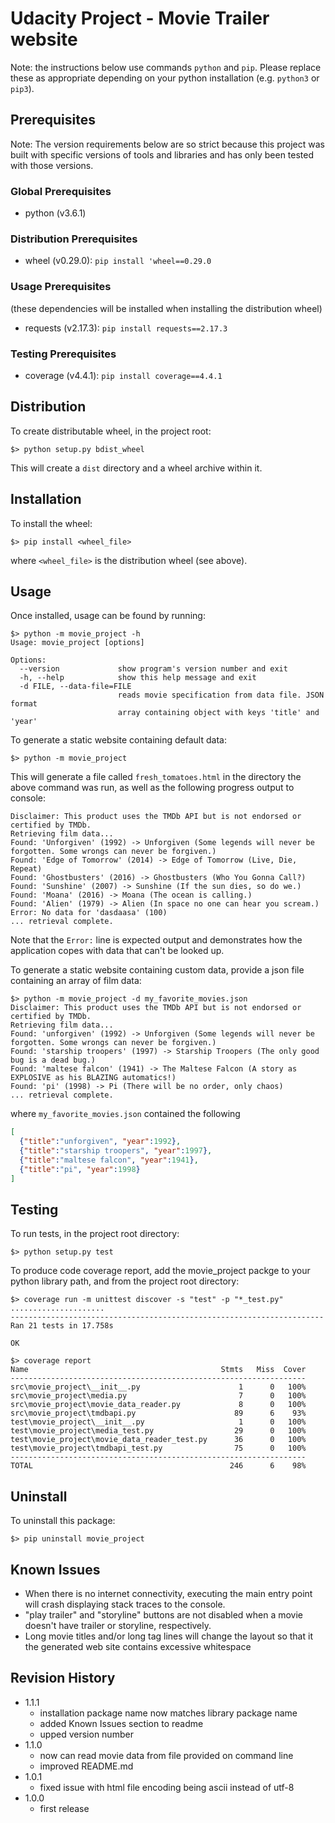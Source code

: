 # Udacity Project - Movie Trailer website

Note: the instructions below use commands ```python``` and ```pip```. Please replace these as appropriate depending on your python installation (e.g. ```python3``` or ```pip3```).

## Prerequisites
Note: The version requirements below are so strict because this project was built with specific versions of tools and libraries and has only been tested with those versions.

### Global Prerequisites
* python (v3.6.1)

### Distribution Prerequisites
* wheel (v0.29.0): ```pip install 'wheel==0.29.0```

### Usage Prerequisites
(these dependencies will be installed when installing the distribution wheel)
* requests (v2.17.3): ```pip install requests==2.17.3```

### Testing Prerequisites
* coverage (v4.4.1): ```pip install coverage==4.4.1```

## Distribution
To create distributable wheel, in the project root:
```
$> python setup.py bdist_wheel
```
This will create a ```dist``` directory and a wheel archive within it.

## Installation
To install the wheel:
```
$> pip install <wheel_file>
```
where ```<wheel_file>``` is the distribution wheel (see above).

## Usage
Once installed, usage can be found by running:
```
$> python -m movie_project -h
Usage: movie_project [options]

Options:
  --version             show program's version number and exit
  -h, --help            show this help message and exit
  -d FILE, --data-file=FILE
                        reads movie specification from data file. JSON format
                        array containing object with keys 'title' and 'year'
```

To generate a static website containing default data:
```
$> python -m movie_project
```

This will generate  a file called ```fresh_tomatoes.html``` in the directory the above command was run, as well as the following progress output to console:

```
Disclaimer: This product uses the TMDb API but is not endorsed or certified by TMDb.
Retrieving film data...
Found: 'Unforgiven' (1992) -> Unforgiven (Some legends will never be forgotten. Some wrongs can never be forgiven.)
Found: 'Edge of Tomorrow' (2014) -> Edge of Tomorrow (Live, Die, Repeat)
Found: 'Ghostbusters' (2016) -> Ghostbusters (Who You Gonna Call?)
Found: 'Sunshine' (2007) -> Sunshine (If the sun dies, so do we.)
Found: 'Moana' (2016) -> Moana (The ocean is calling.)
Found: 'Alien' (1979) -> Alien (In space no one can hear you scream.)
Error: No data for 'dasdaasa' (100)
... retrieval complete.
```
Note that the ```Error:``` line is expected output and demonstrates how the application copes with data that can't be looked up.

To generate a static website containing custom data, provide a json file containing an array of film data:

```
$> python -m movie_project -d my_favorite_movies.json
Disclaimer: This product uses the TMDb API but is not endorsed or certified by TMDb.
Retrieving film data...
Found: 'unforgiven' (1992) -> Unforgiven (Some legends will never be forgotten. Some wrongs can never be forgiven.)
Found: 'starship troopers' (1997) -> Starship Troopers (The only good bug is a dead bug.)
Found: 'maltese falcon' (1941) -> The Maltese Falcon (A story as EXPLOSIVE as his BLAZING automatics!)
Found: 'pi' (1998) -> Pi (There will be no order, only chaos)
... retrieval complete.
```

where ```my_favorite_movies.json``` contained the following

```json
[
  {"title":"unforgiven", "year":1992},
  {"title":"starship troopers", "year":1997},
  {"title":"maltese falcon", "year":1941},
  {"title":"pi", "year":1998}
]
```

## Testing
To run tests, in the project root directory:
```
$> python setup.py test
```

To produce code coverage report, add the movie_project packge to your python library path, and from the project root directory:
```
$> coverage run -m unittest discover -s "test" -p "*_test.py"
.....................
----------------------------------------------------------------------
Ran 21 tests in 17.758s

OK

$> coverage report
Name                                           Stmts   Miss  Cover
------------------------------------------------------------------
src\movie_project\__init__.py                      1      0   100%
src\movie_project\media.py                         7      0   100%
src\movie_project\movie_data_reader.py             8      0   100%
src\movie_project\tmdbapi.py                      89      6    93%
test\movie_project\__init__.py                     1      0   100%
test\movie_project\media_test.py                  29      0   100%
test\movie_project\movie_data_reader_test.py      36      0   100%
test\movie_project\tmdbapi_test.py                75      0   100%
------------------------------------------------------------------
TOTAL                                            246      6    98%
```

## Uninstall
To uninstall this package:
```
$> pip uninstall movie_project
```

## Known Issues
* When there is no internet connectivity, executing the main entry point will crash
displaying stack traces to the console.
* "play trailer" and "storyline" buttons are not disabled when a movie
doesn't have trailer or storyline, respectively.
* Long movie titles and/or long tag lines will change the layout so that it
the generated web site contains excessive whitespace

## Revision History
* 1.1.1
    * installation package name now matches library package name
    * added Known Issues section to readme
    * upped version number
* 1.1.0
    * now can read movie data from file provided on command line
    * improved README.md
* 1.0.1
    * fixed issue with html file encoding being ascii instead of utf-8
* 1.0.0
    * first release
